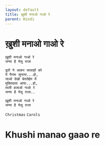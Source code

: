 ```yaml
---
layout: default
title: ख़ुशी मनाओ गाओ रे
parent: Hindi
---
```

# ख़ुशी मनाओ गाओ रे
```
ख़ुशी मनाओ गाओ रे
जन्मा है येसु राजा

दूतों ने आकर चरवाहों को
ये पैगाम सुनाया...हो,
जाओ देखो बेतलेहेम में
मुक्तिदाता आया...हो,
ताली बजाओ गाओ रे
जन्मा है येसु राजा..

ख़ुशी मनाओ गाओ रे
जन्मा है येसु राजा
```
`Christmas` `Carols`

# Khushi manao gaao re